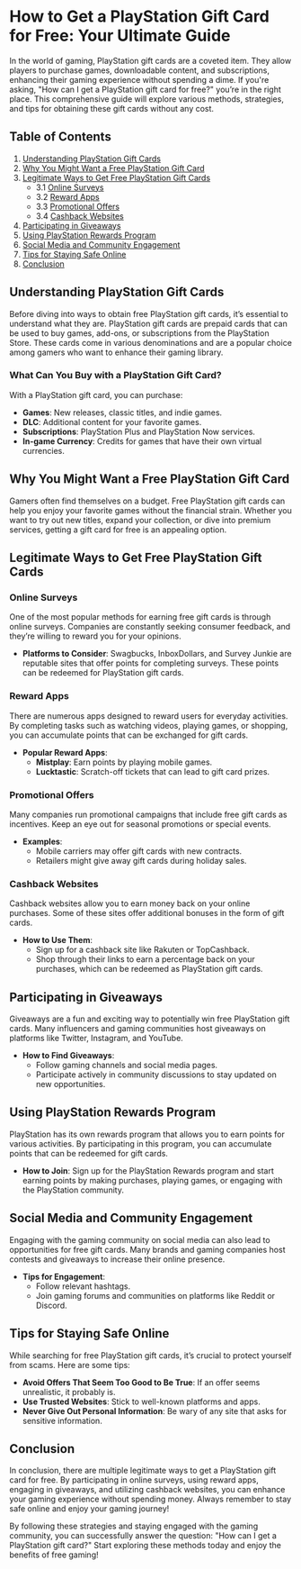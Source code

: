 # How to Get a PlayStation Gift Card for Free: Your Ultimate Guide

In the world of gaming, PlayStation gift cards are a coveted item. They allow players to purchase games, downloadable content, and subscriptions, enhancing their gaming experience without spending a dime. If you're asking, "How can I get a PlayStation gift card for free?" you’re in the right place. This comprehensive guide will explore various methods, strategies, and tips for obtaining these gift cards without any cost.

## Table of Contents

1. [Understanding PlayStation Gift Cards](#understanding-playstation-gift-cards)
2. [Why You Might Want a Free PlayStation Gift Card](#why-you-might-want-a-free-playstation-gift-card)
3. [Legitimate Ways to Get Free PlayStation Gift Cards](#legitimate-ways-to-get-free-playstation-gift-cards)
   - 3.1 [Online Surveys](#online-surveys)
   - 3.2 [Reward Apps](#reward-apps)
   - 3.3 [Promotional Offers](#promotional-offers)
   - 3.4 [Cashback Websites](#cashback-websites)
4. [Participating in Giveaways](#participating-in-giveaways)
5. [Using PlayStation Rewards Program](#using-playstation-rewards-program)
6. [Social Media and Community Engagement](#social-media-and-community-engagement)
7. [Tips for Staying Safe Online](#tips-for-staying-safe-online)
8. [Conclusion](#conclusion)

## Understanding PlayStation Gift Cards

Before diving into ways to obtain free PlayStation gift cards, it’s essential to understand what they are. PlayStation gift cards are prepaid cards that can be used to buy games, add-ons, or subscriptions from the PlayStation Store. These cards come in various denominations and are a popular choice among gamers who want to enhance their gaming library.

### What Can You Buy with a PlayStation Gift Card?

With a PlayStation gift card, you can purchase:

- **Games**: New releases, classic titles, and indie games.
- **DLC**: Additional content for your favorite games.
- **Subscriptions**: PlayStation Plus and PlayStation Now services.
- **In-game Currency**: Credits for games that have their own virtual currencies.

## Why You Might Want a Free PlayStation Gift Card

Gamers often find themselves on a budget. Free PlayStation gift cards can help you enjoy your favorite games without the financial strain. Whether you want to try out new titles, expand your collection, or dive into premium services, getting a gift card for free is an appealing option.

## Legitimate Ways to Get Free PlayStation Gift Cards

### Online Surveys

One of the most popular methods for earning free gift cards is through online surveys. Companies are constantly seeking consumer feedback, and they’re willing to reward you for your opinions.

- **Platforms to Consider**: Swagbucks, InboxDollars, and Survey Junkie are reputable sites that offer points for completing surveys. These points can be redeemed for PlayStation gift cards.

### Reward Apps

There are numerous apps designed to reward users for everyday activities. By completing tasks such as watching videos, playing games, or shopping, you can accumulate points that can be exchanged for gift cards.

- **Popular Reward Apps**: 
  - **Mistplay**: Earn points by playing mobile games.
  - **Lucktastic**: Scratch-off tickets that can lead to gift card prizes.

### Promotional Offers

Many companies run promotional campaigns that include free gift cards as incentives. Keep an eye out for seasonal promotions or special events.

- **Examples**: 
  - Mobile carriers may offer gift cards with new contracts.
  - Retailers might give away gift cards during holiday sales.

### Cashback Websites

Cashback websites allow you to earn money back on your online purchases. Some of these sites offer additional bonuses in the form of gift cards.

- **How to Use Them**: 
  - Sign up for a cashback site like Rakuten or TopCashback.
  - Shop through their links to earn a percentage back on your purchases, which can be redeemed as PlayStation gift cards.

## Participating in Giveaways

Giveaways are a fun and exciting way to potentially win free PlayStation gift cards. Many influencers and gaming communities host giveaways on platforms like Twitter, Instagram, and YouTube.

- **How to Find Giveaways**: 
  - Follow gaming channels and social media pages.
  - Participate actively in community discussions to stay updated on new opportunities.

## Using PlayStation Rewards Program

PlayStation has its own rewards program that allows you to earn points for various activities. By participating in this program, you can accumulate points that can be redeemed for gift cards.

- **How to Join**: Sign up for the PlayStation Rewards program and start earning points by making purchases, playing games, or engaging with the PlayStation community.

## Social Media and Community Engagement

Engaging with the gaming community on social media can also lead to opportunities for free gift cards. Many brands and gaming companies host contests and giveaways to increase their online presence.

- **Tips for Engagement**: 
  - Follow relevant hashtags.
  - Join gaming forums and communities on platforms like Reddit or Discord.

## Tips for Staying Safe Online

While searching for free PlayStation gift cards, it’s crucial to protect yourself from scams. Here are some tips:

- **Avoid Offers That Seem Too Good to Be True**: If an offer seems unrealistic, it probably is.
- **Use Trusted Websites**: Stick to well-known platforms and apps.
- **Never Give Out Personal Information**: Be wary of any site that asks for sensitive information.

## Conclusion

In conclusion, there are multiple legitimate ways to get a PlayStation gift card for free. By participating in online surveys, using reward apps, engaging in giveaways, and utilizing cashback websites, you can enhance your gaming experience without spending money. Always remember to stay safe online and enjoy your gaming journey!

By following these strategies and staying engaged with the gaming community, you can successfully answer the question: "How can I get a PlayStation gift card?" Start exploring these methods today and enjoy the benefits of free gaming!
